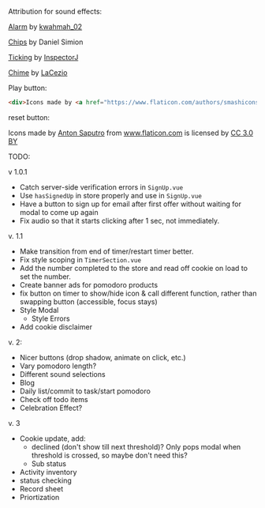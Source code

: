 Attribution for sound effects:

[Alarm](https://freesound.org/people/kwahmah_02/sounds/250629/) by [kwahmah_02](https://freesound.org/people/kwahmah_02/)

[Chips](http://soundbible.com/2204-Poker-Chips.html) by Daniel Simion

[Ticking](https://freesound.org/people/InspectorJ/sounds/343130/) by [InspectorJ](https://freesound.org/people/InspectorJ/)

[Chime](https://freesound.org/people/LaCezio/sounds/320492/) by [LaCezio](https://freesound.org/people/LaCezio/)

Play button:
```html
<div>Icons made by <a href="https://www.flaticon.com/authors/smashicons" title="Smashicons">Smashicons</a> from <a href="https://www.flaticon.com/" title="Flaticon">www.flaticon.com</a> is licensed by <a href="http://creativecommons.org/licenses/by/3.0/" title="Creative Commons BY 3.0" target="_blank">CC 3.0 BY</a></div>
```

reset button:
<div>Icons made by <a href="https://www.flaticon.com/authors/anton-saputro" title="Anton Saputro">Anton Saputro</a> from <a href="https://www.flaticon.com/" title="Flaticon">www.flaticon.com</a> is licensed by <a href="http://creativecommons.org/licenses/by/3.0/" title="Creative Commons BY 3.0" target="_blank">CC 3.0 BY</a></div>

TODO:

v 1.0.1
- Catch server-side verification errors in `SignUp.vue`
- Use `hasSignedUp` in store properly and use in `SignUp.vue`
- Have a button to sign up for email after first offer without waiting for modal to come up again
- Fix audio so that it starts clicking after 1 sec, not immediately. 

v. 1.1
- Make transition from end of timer/restart timer better.
- Fix style scoping in `TimerSection.vue`
- Add the number completed to the store and read off cookie on load to set the number.
- Create banner ads for pomodoro products
- fix button on timer to show/hide icon & call different function, rather than swapping button (accessible, focus stays)
- Style Modal
  - Style Errors
- Add cookie disclaimer


v. 2:
- Nicer buttons (drop shadow, animate on click, etc.)
- Vary pomodoro length?
- Different sound selections
- Blog
- Daily list/commit to task/start pomodoro
- Check off todo items
- Celebration Effect?

v. 3 
- Cookie update, add:
  - declined (don't show till next threshold)? Only pops modal when threshold is crossed, so maybe don't need this?
  - Sub status
- Activity inventory
- status checking
- Record sheet
- Priortization 

